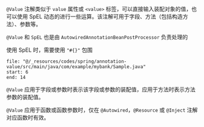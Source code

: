 `@Value` 注解类似于 `value` 属性或 `<value>` 标签，可以直接输入装配对象的值，也可以使用 SpEL 动态的进行一些运算。该注解可用于字段、方法（包括构造方法）、参数等。

`@Value` 和 `SpEL` 也是由 `AutowiredAnnotationBeanPostProcessor` 负责处理的

使用 SpEL 时，需要使用 `"#{}"` 包围

```reference
file: "@/_resources/codes/spring/annotation-value/src/main/java/com/example/mybank/Sample.java"
start: 6
end: 14
```

`@Value` 应用于字段或参数时表示该字段或参数的装配值，应用于方法时表示方法参数的装配值。

`@Value` 应用于函数或函数参数时，仅在 `@Autowired`，`@Resource` 或 `@Inject` 注解对应函数时有效。

‍
